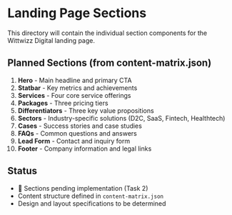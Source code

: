 # Landing Page Sections

This directory will contain the individual section components for the Wittwizz Digital landing page.

## Planned Sections (from content-matrix.json)
1. **Hero** - Main headline and primary CTA
2. **Statbar** - Key metrics and achievements
3. **Services** - Four core service offerings
4. **Packages** - Three pricing tiers
5. **Differentiators** - Three key value propositions
6. **Sectors** - Industry-specific solutions (D2C, SaaS, Fintech, Healthtech)
7. **Cases** - Success stories and case studies
8. **FAQs** - Common questions and answers
9. **Lead Form** - Contact and inquiry form
10. **Footer** - Company information and legal links

## Status
- 🔄 Sections pending implementation (Task 2)
- Content structure defined in `content-matrix.json`
- Design and layout specifications to be determined
